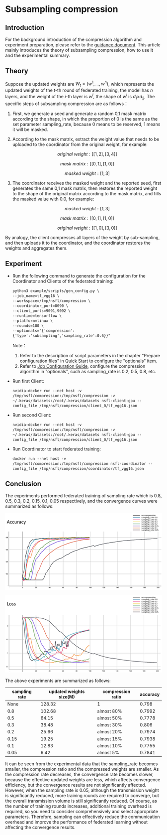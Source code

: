 # Subsampling compression

## Introduction

For the background introduction of the compression algorithm and experiment preparation, please refer to the [guidance document](../README.md). This article mainly introduces the theory of subsampling compression, how to use it and the experimental summary.



## Theory

Suppose the updated weights are $W_t=(w^1,..., w^n)$, which represents the updated weights of  the $t$-th round of federated training, the model has $n$ layers, and the weight of the $i$-th layer is $w^i$, the shape of $w^i$ is $d_1$x$d_2$, The specific steps of subsampling compression are as follows：

1. First, we generate a seed and generate a random 0,1 mask matrix according to the shape, in which the proportion of 0 is the same as the set parameter sampling_rate, because 0 means to be reserved, 1 means it will be masked.

2. According to the mask matrix, extract the weight value that needs to be uploaded to the coordinator from the original weight, for example:

   $$original\ weight: [[1, 2], [3, 4]]$$

   $$mask\ matrix: [[0, 1], [1, 0]]$$

   $$masked\ weight: [1, 3]$$

3. The coordinator receives the masked weight and the reported seed, first generates the same 0,1 mask matrix, then restores the reported weight to the shape of the original matrix according to the mask matrix, and fills the masked value with 0.0, for example:

   $$masked\ weight: [1, 3]$$

   $$mask\ matrix: [[0, 1], [1, 0]]$$

   $$original\ weight: [[1, 0], [3, 0]]$$

By analogy, the client compresses all layers of the weight by sub-sampling, and then uploads it to the coordinator, and the coordinator restores the weights and aggregates them.



## Experiment

- Run the following command to generate the configuration for the Coordinator and Clients of the federated training:

  ```shell
  python3 example/scripts/gen_config.py \
  --job_name=tf_vgg16 \
  --workspace=/tmp/nsfl/compression \
  --coordinator_port=8090 \
  --client_ports=9091,9092 \
  --runtime=tensorflow \
  --platform=linux \
  --rounds=100 \
  --optionals="{'compression':{'type':'subsampling','sampling_rate':0.6}}"
  ```

  Note：

  1. Refer to the description of script parameters in the chapter "Prepare configuration files" in [Quick Start](../../../docs/quick_start.md) to configure the "optionals" item.
  2. Refer to [Job Configuration Guide](../../../docs/apis.md), configure the compression algorithm in "optionals", such as sampling_rate is 0.2, 0.5, 0.8, etc.

- Run first Client:

  ```shell
  nvidia-docker run --net host -v /tmp/nsfl/compression:/tmp/nsfl/compression -v ~/.keras/datasets:/root/.keras/datasets nsfl-client-gpu --config_file /tmp/nsfl/compression/client_0/tf_vgg16.json
  ```



- Run second Client:

  ```shell
  nvidia-docker run --net host -v /tmp/nsfl/compression:/tmp/nsfl/compression -v ~/.keras/datasets:/root/.keras/datasets nsfl-client-gpu --config_file /tmp/nsfl/compression/client_0/tf_vgg16.json
  ```



- Run Coordinator to start federated training:

  ```
  docker run --net host -v /tmp/nsfl/compression:/tmp/nsfl/compression nsfl-coordinator --config_file /tmp/nsfl/compression/coordinator/tf_vgg16.json
  ```



## Conclusion

The experiments performed federated training of sampling rate which is 0.8, 0.5, 0.3, 0.2, 0.15, 0.1, 0.05 respectively, and the convergence curves were summarized as follows:

![accuracy](./images/subsampling_accuracy.png)



![loss](./images/subsampling_loss.png)



The above experiments are summarized as follows:

| sampling rate | updated weights size(M) | compression ratio | accuracy |
| ------------- | ----------------------- | ----------------- | -------- |
| None          | 128.32                  | 1                 | 0.798    |
| 0.8           | 102.68                  | almost 80%        | 0.7992   |
| 0.5           | 64.15                   | almost 50%        | 0.7778   |
| 0.3           | 38.48                   | almost 30%        | 0.806    |
| 0.2           | 25.66                   | almost 20%        | 0.7974   |
| 0.15          | 19.25                   | almost 15%        | 0.7938   |
| 0.1           | 12.83                   | almost 10%        | 0.7755   |
| 0.05          | 6.42                    | almost 5%         | 0.7841   |

It can be seen from the experimental data that the sampling_rate becomes smaller, the compression ratio and the compressed weights are smaller. As the compression rate decreases, the convergence rate becomes slower, because the effective updated weights are less, which affects convergence efficiency, but the convergence results are not significantly affected. However, when the sampling rate is 0.05, although the transmission weight is significantly reduced, more training rounds are required to converge, but the overall transmission volume is still significantly reduced. Of course, as the number of training rounds increases, additional training overhead is required, so you need to consider comprehensively and select appropriate parameters. Therefore, sampling can effectively reduce the communication overhead and improve the performance of federated learning without affecting the convergence results.

